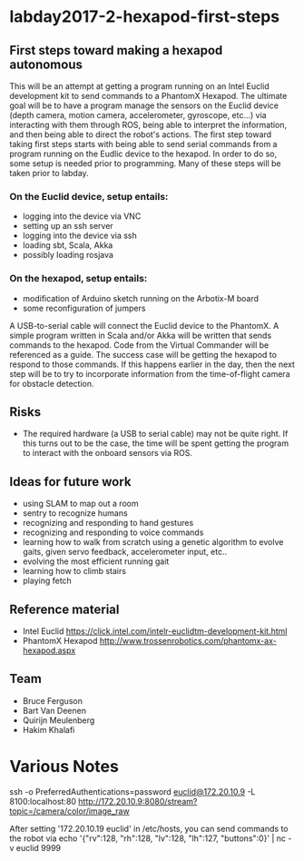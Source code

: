 # labday2017-2-hexapod-first-steps

## First steps toward making a hexapod autonomous

This will be an attempt at getting a program running on an Intel Euclid development kit to send commands to a PhantomX Hexapod.  The ultimate goal will be to have a program manage the sensors on the Euclid device (depth camera, motion camera, accelerometer, gyroscope, etc...) via interacting with them through ROS, being able to interpret the information, and then being able to direct the robot's actions.  The first step toward taking first steps starts with being able to send serial commands from a program running on the Eudlic device to the hexapod.  In order to do so, some setup is needed prior to programming.  Many of these steps will be taken prior to labday.

### On the Euclid device, setup entails:

* logging into the device via VNC
* setting up an ssh server
* logging into the device via ssh
* loading sbt, Scala, Akka
* possibly loading rosjava

### On the hexapod, setup entails:

* modification of Arduino sketch running on the Arbotix-M board
* some reconfiguration of jumpers

A USB-to-serial cable will connect the Euclid device to the PhantomX.  A simple program written in Scala and/or Akka will be written that sends commands to the hexapod.  Code from the Virtual Commander will be referenced as a guide.  The success case will be getting the hexapod to respond to those commands.  If this happens earlier in the day, then the next step will be to try to incorporate information from the time-of-flight camera for obstacle detection.

## Risks

* The required hardware (a USB to serial cable) may not be quite right.  If this turns out to be the case, the time will be spent getting the program to interact with the onboard sensors via ROS.

## Ideas for future work

* using SLAM to map out a room
* sentry to recognize humans
* recognizing and responding to hand gestures
* recognizing and responding to voice commands
* learning how to walk from scratch using a genetic algorithm to evolve gaits, given servo feedback, accelerometer input, etc..
* evolving the most efficient running gait
* learning how to climb stairs
* playing fetch

## Reference material
* Intel Euclid  https://click.intel.com/intelr-euclidtm-development-kit.html
* PhantomX Hexapod http://www.trossenrobotics.com/phantomx-ax-hexapod.aspx

## Team
* Bruce Ferguson
* Bart Van Deenen
* Quirijn Meulenberg
* Hakim Khalafi

# Various Notes
ssh -o PreferredAuthentications=password euclid@172.20.10.9 -L 8100:localhost:80
http://172.20.10.9:8080/stream?topic=/camera/color/image_raw

After setting '172.20.10.19 euclid' in /etc/hosts, you can send commands to the robot via
echo '{"rv":128, "rh":128, "lv":128, "lh":127, "buttons":0}' | nc -v euclid 9999 
